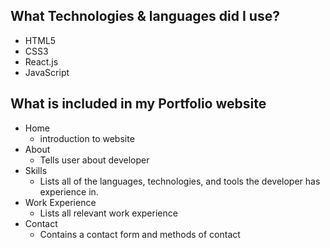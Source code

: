 ## What Technologies & languages did I use?
- HTML5
- CSS3
- React.js
- JavaScript

## What is included in my Portfolio website
- Home 
  - introduction to website
- About 
  - Tells user about developer
- Skills
  - Lists all of the languages, technologies, and tools the developer has experience in.
- Work Experience 
  - Lists all relevant work experience
- Contact
  - Contains a contact form and methods of contact
